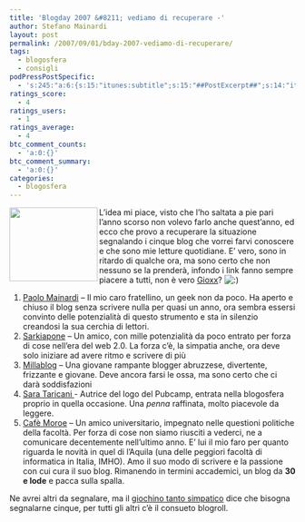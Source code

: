```yaml
---
title: 'Blogday 2007 &#8211; vediamo di recuperare -'
author: Stefano Mainardi
layout: post
permalink: /2007/09/01/bday-2007-vediamo-di-recuperare/
tags:
  - blogosfera
  - consigli
podPressPostSpecific:
  - 's:245:"a:6:{s:15:"itunes:subtitle";s:15:"##PostExcerpt##";s:14:"itunes:summary";s:15:"##PostExcerpt##";s:15:"itunes:keywords";s:17:"##WordPressCats##";s:13:"itunes:author";s:10:"##Global##";s:15:"itunes:explicit";s:2:"No";s:12:"itunes:block";s:2:"No";}";'
ratings_score:
  - 4
ratings_users:
  - 1
ratings_average:
  - 4
btc_comment_counts:
  - 'a:0:{}'
btc_comment_summary:
  - 'a:0:{}'
categories:
  - blogosfera
---
```

<img src="http://www.blogday.org/images/badge_green.gif" align="left" height="130" width="155" />L&#8217;idea mi piace, visto che l&#8217;ho saltata a pie pari l&#8217;anno scorso non volevo farlo anche quest&#8217;anno, ed ecco che provo a recuperare la situazione segnalando i cinque blog che vorrei farvi conoscere e che sono mie letture quotidiane. E&#8217; vero, sono in ritardo di qualche ora, ma sono certo che non nessuno se la prenderà, infondo i link fanno sempre piacere a tutti, non è vero [Gioxx][1]? <img src="http://www.stefanomainardi.com/wp-includes/images/smilies/icon_smile.gif" alt=":)" class="wp-smiley" />

1.  [Paolo Mainardi][2] &#8211; Il mio caro fratellino, un geek non da poco. Ha aperto e chiuso il blog senza scrivere nulla per quasi un anno, ora sembra essersi convinto delle potenzialità di questo strumento e sta in silenzio creandosi la sua cerchia di lettori.
2.  [Sarkiapone][3] &#8211; Un amico, con mille potenzialità da poco entrato per forza di cose nell&#8217;era del web 2.0. La forza c&#8217;è, la simpatia anche, ora deve solo iniziare ad avere ritmo e scrivere di più
3.  [Millablog][4] &#8211; Una giovane rampante blogger abruzzese, divertente, frizzante e giovane. Deve ancora farsi le ossa, ma sono certo che ci darà soddisfazioni
4.  [Sara Taricani ][5]- Autrice del logo del Pubcamp, entrata nella blogosfera proprio in quella occasione. Una *penna* raffinata, molto piacevole da leggere.
5.  [Cafè Moroe][6] &#8211; Un amico universitario, impegnato nelle questioni politiche della facoltà. Per forza di cose non siamo riusciti a vederci, ne a comunicare decentemente nell&#8217;ultimo anno. E&#8217; lui il mio faro per quanto riguarda le novità in quel di l&#8217;Aquila (una delle peggiori facoltà di informatica in Italia, IMHO). Amo il suo modo di scrivere e la passione con cui cura il suo blog. Rimanendo in termini accademici, un blog da **30 e lode** e pacca sulla spalla.

Ne avrei altri da segnalare, ma il [giochino tanto simpatico][7] dice che bisogna segnalarne cinque, per tutti gli altri c&#8217;è il consueto blogroll.

 [1]: http://gioxx.org/2007/08/29/guida-galattica-per-autoreferenziali/
 [2]: http://www.mainardipaolo.org
 [3]: http://www.sarkiapone.net
 [4]: http://www.millablog.net
 [5]: http://www.sarataricani.com
 [6]: http://www.pablomoroe.com/blog
 [7]: http://www.blogday.org/